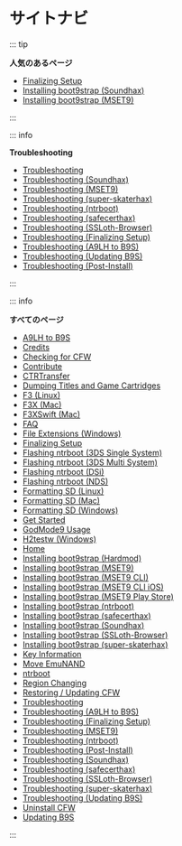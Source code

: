 # サイトナビ

::: tip

**人気のあるページ**

- [Finalizing Setup](finalizing-setup)
- [Installing boot9strap (Soundhax)](installing-boot9strap-\(soundhax\))
- [Installing boot9strap (MSET9)](installing-boot9strap-\(mset9\))

:::

::: info

**Troubleshooting**

- [Troubleshooting](troubleshooting)
- [Troubleshooting (Soundhax)](troubleshooting-soundhax)
- [Troubleshooting (MSET9)](troubleshooting-mset9)
- [Troubleshooting (super-skaterhax)](troubleshooting-super-skaterhax)
- [Troubleshooting (ntrboot)](troubleshooting-ntrboot)
- [Troubleshooting (safecerthax)](troubleshooting-safecerthax)
- [Troubleshooting (SSLoth-Browser)](troubleshooting-ssloth-browser)
- [Troubleshooting (Finalizing Setup)](troubleshooting-finalizing-setup)
- [Troubleshooting (A9LH to B9S)](troubleshooting-a9lh-to-b9s)
- [Troubleshooting (Updating B9S)](troubleshooting-updating-b9s)
- [Troubleshooting (Post-Install)](troubleshooting-post-install)

:::

::: info

**すべてのページ**

- [A9LH to B9S](a9lh-to-b9s)
- [Credits](credits)
- [Checking for CFW](checking-for-cfw)
- [Contribute](contribute)
- [CTRTransfer](ctrtransfer)
- [Dumping Titles and Game Cartridges](dumping-titles-and-game-cartridges)
- [F3 (Linux)](f3-\(linux\))
- [F3X (Mac)](f3x-\(mac\))
- [F3XSwift (Mac)](f3xswift-\(mac\))
- [FAQ](faq)
- [File Extensions (Windows)](file-extensions-\(windows\))
- [Finalizing Setup](finalizing-setup)
- [Flashing ntrboot (3DS Single System)](flashing-ntrboot-\(3ds-single-system\))
- [Flashing ntrboot (3DS Multi System)](flashing-ntrboot-\(3ds-multi-system\))
- [Flashing ntrboot (DSi)](flashing-ntrboot-\(dsi\))
- [Flashing ntrboot (NDS)](flashing-ntrboot-\(nds\))
- [Formatting SD (Linux)](formatting-sd-\(linux\))
- [Formatting SD (Mac)](formatting-sd-\(mac\))
- [Formatting SD (Windows)](formatting-sd-\(windows\))
- [Get Started](get-started)
- [GodMode9 Usage](godmode9-usage)
- [H2testw (Windows)](h2testw-\(windows\))
- [Home](/)
- [Installing boot9strap (Hardmod)](installing-boot9strap-\(hardmod\))
- [Installing boot9strap (MSET9)](installing-boot9strap-\(mset9\))
- [Installing boot9strap (MSET9 CLI)](installing-boot9strap-\(mset9-cli\))
- [Installing boot9strap (MSET9 CLI iOS)](installing-boot9strap-\(mset9-cli-ios\))
- [Installing boot9strap (MSET9 Play Store)](installing-boot9strap-\(mset9-play-store\))
- [Installing boot9strap (ntrboot)](installing-boot9strap-\(ntrboot\))
- [Installing boot9strap (safecerthax)](installing-boot9strap-\(safecerthax\))
- [Installing boot9strap (Soundhax)](installing-boot9strap-\(soundhax\))
- [Installing boot9strap (SSLoth-Browser)](installing-boot9strap-\(ssloth-browser\))
- [Installing boot9strap (super-skaterhax)](installing-boot9strap-\(super-skaterhax\))
- [Key Information](key-information)
- [Move EmuNAND](move-emunand)
- [ntrboot](ntrboot)
- [Region Changing](region-changing)
- [Restoring / Updating CFW](restoring-updating-cfw)
- [Troubleshooting](troubleshooting)
- [Troubleshooting (A9LH to B9S)](troubleshooting-a9lh-to-b9s)
- [Troubleshooting (Finalizing Setup)](troubleshooting-finalizing-setup)
- [Troubleshooting (MSET9)](troubleshooting-mset9)
- [Troubleshooting (ntrboot)](troubleshooting-ntrboot)
- [Troubleshooting (Post-Install)](troubleshooting-post-install)
- [Troubleshooting (Soundhax)](troubleshooting-soundhax)
- [Troubleshooting (safecerthax)](troubleshooting-safecerthax)
- [Troubleshooting (SSLoth-Browser)](troubleshooting-ssloth-browser)
- [Troubleshooting (super-skaterhax)](troubleshooting-super-skaterhax)
- [Troubleshooting (Updating B9S)](troubleshooting-updating-b9s)
- [Uninstall CFW](uninstall-cfw)
- [Updating B9S](updating-b9s)

:::
